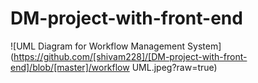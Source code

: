 # DM-project-with-front-end

![UML Diagram for Workflow Management System](https://github.com/[shivam228]/[DM-project-with-front-end]/blob/[master]/workflow UML.jpeg?raw=true)
